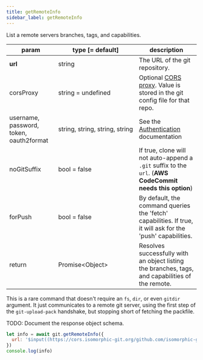 ```yaml
---
title: getRemoteInfo
sidebar_label: getRemoteInfo
---
```


List a remote servers branches, tags, and capabilities.

| param                                   | type [= default]                              | description                                                                                                                    |
| --------------------------------------- | --------------------------------------------- | ------------------------------------------------------------------------------------------------------------------------------ |
| **url**                                 | string                                        | The URL of the git repository.                                                                                                 |
| corsProxy                               | string = undefined                            | Optional [CORS proxy](https://www.npmjs.com/@isomorphic-git/cors-proxy). Value is stored in the git config file for that repo. |
| username, password, token, oauth2format | string,&nbsp;string,&nbsp;string,&nbsp;string | See the [Authentication](./authentication.html) documentation                                                                  |
| noGitSuffix                             | bool     = false                              | If true, clone will not auto-append a `.git` suffix to the `url`. (**AWS CodeCommit needs this option**)                       |
| forPush                                 | bool     = false                              | By default, the command queries the 'fetch' capabilities. If true, it will ask for the 'push' capabilities.                    |
| return                                  | Promise\<Object\>                             | Resolves successfully with an object listing the branches, tags, and capabilities of the remote.                               |

This is a rare command that doesn't require an `fs`, `dir`, or even `gitdir` argument.
It just communicates to a remote git server, using the first step of the `git-upload-pack` handshake, but stopping short of fetching the packfile.

TODO: Document the response object schema.

```js live
let info = await git.getRemoteInfo({
  url: '$input((https://cors.isomorphic-git.org/github.com/isomorphic-git/isomorphic-git.git))'
})
console.log(info)

```
